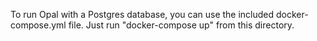 To run Opal with a Postgres database, you can use the included docker-compose.yml file.  Just run "docker-compose up" from this directory.
